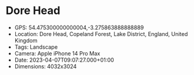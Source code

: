 # Dore Head

- GPS: 54.475300000000004,-3.275863888888889
- Location: Dore Head, Copeland Forest, Lake District, England, United Kingdom
- Tags: Landscape
- Camera: Apple iPhone 14 Pro Max
- Date: 2023-04-07T09:07:27.000+01:00
- Dimensions: 4032x3024
